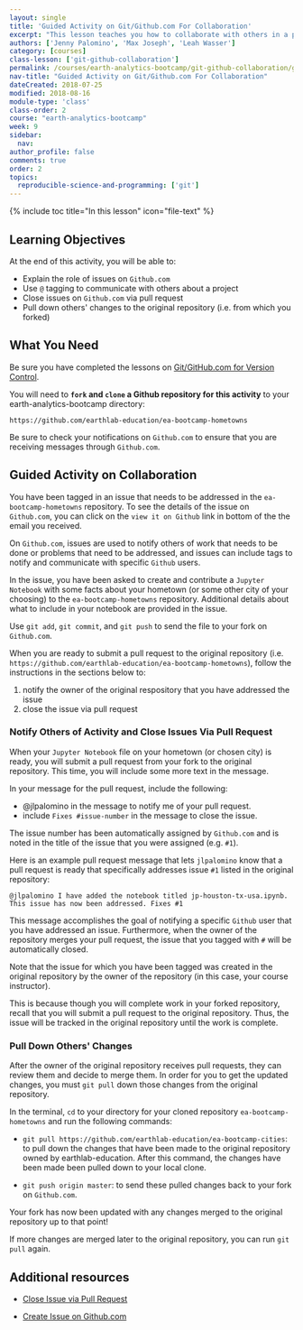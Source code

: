```yaml
---
layout: single
title: 'Guided Activity on Git/Github.com For Collaboration'
excerpt: "This lesson teaches you how to collaborate with others in a project, including tasks such as notifying others that an assigned task has been completed."
authors: ['Jenny Palomino', 'Max Joseph', 'Leah Wasser']
category: [courses]
class-lesson: ['git-github-collaboration']
permalink: /courses/earth-analytics-bootcamp/git-github-collaboration/guided-activity-collaboration/
nav-title: "Guided Activity on Git/Github.com For Collaboration"
dateCreated: 2018-07-25
modified: 2018-08-16
module-type: 'class'
class-order: 2
course: "earth-analytics-bootcamp"
week: 9
sidebar:
  nav:
author_profile: false
comments: true
order: 2
topics:
  reproducible-science-and-programming: ['git']
---
```

{% include toc title="In this lesson" icon="file-text" %}

<div class='notice--success' markdown="1">

## <i class="fa fa-graduation-cap" aria-hidden="true"></i> Learning Objectives

At the end of this activity, you will be able to:

* Explain the role of issues on `Github.com`
* Use `@` tagging to communicate with others about a project
* Close issues on `Github.com` via pull request
* Pull down others' changes to the original repository (i.e. from which you forked)


## <i class="fa fa-check-square-o fa-2" aria-hidden="true"></i> What You Need

Be sure you have completed the lessons on <a href="{{ site.url }}/courses/earth-analytics-bootcamp/git-github-version-control/">Git/GitHub.com for Version Control</a>.

You will need to **`fork` and `clone` a Github repository for this activity** to your earth-analytics-bootcamp directory: 

`https://github.com/earthlab-education/ea-bootcamp-hometowns`

Be sure to check your notifications on `Github.com` to ensure that you are receiving messages through `Github.com`. 

</div>


## Guided Activity on Collaboration

You have been tagged in an issue that needs to be addressed in the `ea-bootcamp-hometowns` repository. To see the details of the issue on `Github.com`, you can click on the `view it on Github` link in bottom of the the email you received.

On `Github.com`, issues are used to notify others of work that needs to be done or problems that need to be addressed, and issues can include tags to notify and communicate with specific `Github` users.

In the issue, you have been asked to create and contribute a `Jupyter Notebook` with some facts about your hometown (or some other city of your choosing) to the `ea-bootcamp-hometowns` repository. Additional details about what to include in your notebook are provided in the issue. 

Use `git add`, `git commit`, and `git push` to send the file to your fork on `Github.com`.

When you are ready to submit a pull request to the original repository (i.e. `https://github.com/earthlab-education/ea-bootcamp-hometowns`), follow the instructions in the sections below to:

1. notify the owner of the original respository that you have addressed the issue
2. close the issue via pull request


### Notify Others of Activity and Close Issues Via Pull Request

When your `Jupyter Notebook` file on your hometown (or chosen city) is ready, you will submit a pull request from your fork to the original repository. This time, you will include some more text in the message. 

In your message for the pull request, include the following:
* @jlpalomino in the message to notify me of your pull request.
* include `Fixes #issue-number` in the message to close the issue. 

The issue number has been automatically assigned by `Github.com` and is noted in the title of the issue that you were assigned (e.g. `#1`). 

Here is an example pull request message that lets `jlpalomino` know that a pull request is ready that specifically addresses issue `#1` listed in the original repository:

`@jlpalomino I have added the notebook titled jp-houston-tx-usa.ipynb. This issue has now been addressed. Fixes #1`

This message accomplishes the goal of notifying a specific `Github` user that you have addressed an issue. Furthermore, when the owner of the repository merges your pull request, the issue that you tagged with `#` will be automatically closed.

Note that the issue for which you have been tagged was created in the original repository by the owner of the repository (in this case, your course instructor). 

This is because though you will complete work in your forked repository, recall that you will submit a pull request to the original repository. Thus, the issue will be tracked in the original repository until the work is complete. 


### Pull Down Others' Changes 

After the owner of the original repository receives pull requests, they can review them and decide to merge them. In order for you to get the updated changes, you must `git pull` down those changes from the original repository. 

In the terminal, `cd` to your directory for your cloned repository `ea-bootcamp-hometowns` and run the following commands:

* `git pull https://github.com/earthlab-education/ea-bootcamp-cities`: to pull down the changes that have been made to the original repository owned by earthlab-education. After this command, the changes have been made been pulled down to your local clone.  

* `git push origin master`: to send these pulled changes back to your fork on `Github.com`. 

Your fork has now been updated with any changes merged to the original repository up to that point! 

If more changes are merged later to the original repository, you can run `git pull` again. 

<div class="notice--info" markdown="1">

## Additional resources

* <a href="https://blog.github.com/2013-05-14-closing-issues-via-pull-requests/" target="_blank">Close Issue via Pull Request</a>

* <a href="https://help.github.com/articles/creating-an-issue/" target="_blank">Create Issue on Github.com</a>

</div>
